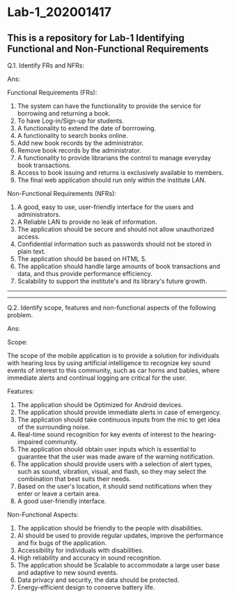 # Lab-1_202001417
This is a repository for Lab-1 Identifying Functional and Non-Functional Requirements
------------------------------------------------------------------------------------------------------


Q.1. Identify FRs and NFRs:

Ans:

Functional Requirements (FRs):

1. The system can have the functionality to provide the service for borrowing and returning a book. 
2. To have Log-in/Sign-up for students.
3. A functionality to extend the date of borrrowing.
4. A functionality to search books online.
5. Add new book records by the administrator.
6. Remove book records by the administrator.
7. A functionality to provide librarians the control to manage everyday book transactions.
8. Access to book issuing and returns is exclusively available to members.
9. The final web application should run only within the institute LAN.


Non-Functional Requirements (NFRs):

1.  A good, easy to use, user-friendly interface for the users and administrators.
2.  A Reliable LAN to provide no leak of information.
3.  The application should be secure and should not allow unauthorized access. 
4.  Confidential information such as passwords should not be stored in plain text.
5.  The application should be based on HTML 5.
6.  The application should handle large amounts of book transactions and data, and thus provide performance efficiency.
7.  Scalability to support the institute's and its library's future growth.


-------------------------------------------------------------------------------------------
-------------------------------------------------------------------------------------------

Q.2. Identify scope, features and non-functional aspects of the following problem.

Ans:

Scope:

The scope of the mobile application is to provide a solution for individuals with hearing loss by using artificial intelligence to recognize key sound events of interest to this community, such as car horns and babies, where immediate alerts and continual logging are critical for the user.


Features:

1. The application should be Optimized for Android devices.
2. The application should provide immediate alerts in case of emergency.
3. The application should take continuous inputs from the mic to get idea of the surrounding noise.
4. Real-time sound recognition for key events of interest to the hearing-impaired community.
5. The application should obtain user inputs which is essential to guarantee that the user was made aware of the warning notification.
6. The application should provide users with a selection of alert types, such as sound, vibration, visual, and flash, so they may select the combination that best suits their needs.
7. Based on the user's location, it should send notifications when they enter or leave a certain area.
8. A good user-friendly interface.


Non-Functional Aspects:

1. The application should be friendly to the people with disabilities.
2. AI should be used to provide regular updates, improve the performance and fix bugs of the application.
3. Accessibility for individuals with disabilities.
4. High reliability and accuracy in sound recognition.
5. The application should be Scalable to accommodate a large user base and adaptive to new sound events.
6. Data privacy and security, the data should be protected.
7. Energy-efficient design to conserve battery life.
